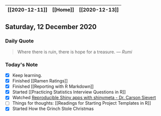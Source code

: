 | [[2020-12-11]] | [[Home]] | [[2020-12-13]] |
| :-: | :-: | :-: |

## Saturday, 12 December 2020

### Daily Quote
> Where there is ruin, there is hope for a treasure.
> &mdash; <cite>Rumi</cite>

### Today's Note

- [x] Keep learning.
- [x] Finished [[Ramen Ratings]]
- [x] Finished [[Reporting with R Markdown]]
- [x] Started [[Practicing Statistics Interview Questions in R]]
- [x] Watched [Reproducible Shiny apps with shinymeta - Dr. Carson Sievert](https://www.youtube.com/watch?v=HK0Y40bX7JI)
- [ ] Things for thoughts: [[Readings for Starting Project Templates in R]] 
- [x] Started How the Grinch Stole Christmas
